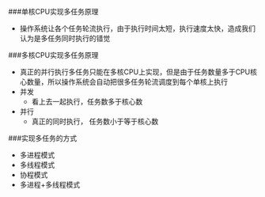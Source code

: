 ###单核CPU实现多任务原理
- 操作系统让各个任务轮流执行，由于执行时间太短，执行速度太快，造成我们认为是多任务同时执行的错觉

###多核CPU实现多任务原理
- 真正的并行执行多任务只能在多核CPU上实现，但是由于任务数量多于CPU核心数量，所以操作系统会自动把很多任务轮流调度到每个单核上执行
- 并发
    - 看上去一起执行，任务数多于核心数
- 并行
    - 真正的同时执行， 任务数小于等于核心数
    
###实现多任务的方式
- 多进程模式
- 多线程模式
- 协程模式
- 多进程+多线程模式